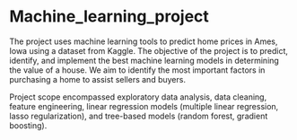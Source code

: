 # Machine_learning_project
The project uses machine learning tools to predict home prices in Ames, Iowa using a dataset from Kaggle.  The objective of the project is to predict, identify, and implement the best machine learning models in determining the value of a house.  We aim to identify the most important factors in purchasing a home to assist sellers and buyers.

Project scope encompassed exploratory data analysis, data cleaning, feature engineering, linear regression models (multiple linear regression, lasso regularization), and tree-based models (random forest, gradient boosting).
